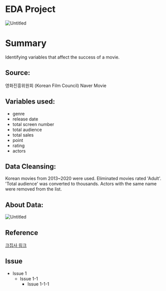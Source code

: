 # EDA Project

![Untitled](https://user-images.githubusercontent.com/72846750/96084018-4dcf2a00-0ef9-11eb-88c8-2c7b0eeac19e.png)

Summary
===================
Identifying variables that affect the success of a movie.

Source:
---------------
영화진흥위원회 (Korean Film Council)
Naver Movie

Variables used:
---------------
* genre
* release date
* total screen number
* total audience
* total sales
* point
* rating
* actors

Data Cleansing:
---------------
Korean movies from 2013~2020 were used.
Eliminated movies rated 'Adult'.
'Total audience' was converted to thousands.
Actors with the same name were removed from the list.

About Data:
--------
![Untitled](https://user-images.githubusercontent.com/72846750/96084018-4dcf2a00-0ef9-11eb-88c8-2c7b0eeac19e.png)


Reference
---------
[크집사 링크](http://naver.com)


Issue
---------
* Issue 1
  * Issue 1-1
    * Issue 1-1-1

